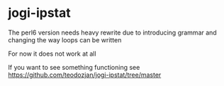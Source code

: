 jogi-ipstat
===========
The perl6 version needs heavy rewrite due to introducing grammar and changing the way loops can be written

For now it does not work at all

If you want to see something functioning see https://github.com/teodozjan/jogi-ipstat/tree/master
